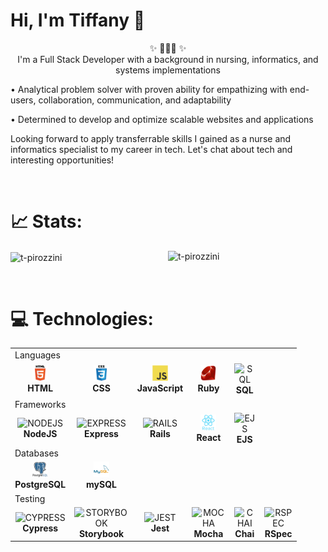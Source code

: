 # Hi, I'm Tiffany 👋  

<!--
**t-iffany/t-iffany** is a ✨ _special_ ✨ repository because its `README.md` (this file) appears on your GitHub profile.

https://docs.github.com/en/get-started/writing-on-github/getting-started-with-writing-and-formatting-on-github/quickstart-for-writing-on-github

<picture>
 <source media="(prefers-color-scheme: dark)" srcset="YOUR-DARKMODE-IMAGE">
 <source media="(prefers-color-scheme: light)" srcset="YOUR-LIGHTMODE-IMAGE">
 <img alt="YOUR-ALT-TEXT" src="YOUR-DEFAULT-IMAGE">
</picture>

Here are some ideas to get you started:

- 🔭 I’m currently working on ...
- 🌱 I’m currently learning ...
- 👯 I’m looking to collaborate on ...
- 🤔 I’m looking for help with ...
- 💬 Ask me about ...
- 📫 How to reach me: ...
- 😄 Pronouns: ...
- ⚡ Fun fact: ...
-->

<p align="center">
✨ 👩🏻‍💻 ✨
<br>
I'm a Full Stack Developer with a background in nursing, informatics, and systems implementations
</p>
• Analytical problem solver with proven ability for empathizing with end-users, collaboration, communication, and adaptability

• Determined to develop and optimize scalable websites and applications

Looking forward to apply transferrable skills I gained as a nurse and informatics specialist to my career in tech. Let's chat about tech and interesting opportunities!

<br>

# 📈 Stats:
<p align="left">
  <img align="center" src="https://github-readme-stats.vercel.app/api/top-langs?username=t-iffany&langs_count=14&hide=yacc,cmake&show_icons=true&locale=en&layout=compact" width="45%" alt="t-pirozzini"/> 
  <img align="right" src="https://github-readme-stats.vercel.app/api?username=t-iffany&show_icons=true&locale=en" width="50%" alt="t-pirozzini" />  
</p>

<br>

 # 💻 Technologies:

<!-- <details>
<summary>My Top Tech Stacks</summary>

|           |
|-----------|
| JavaScript|
| React     |
| Node.js   |
| SQL       |
| Ruby      |
| HTML      |
| CSS       |

</details> -->

<table>  
  <tr>
    <td align="left" width="10">Languages</td>
  </tr>
  <tr>
    <td align="center" height="20" width="10">
      <img
        src="https://raw.githubusercontent.com/devicons/devicon/master/icons/html5/html5-original-wordmark.svg"
        width="25"
        height="25"
        alt="HTML"
      />
      <br /><strong>HTML</strong>
    </td>
    <td align="center" height="20" width="10">
      <img
        src="https://raw.githubusercontent.com/devicons/devicon/master/icons/css3/css3-original-wordmark.svg"
        width="25"
        height="25"
        alt="CSS"
      />
      <br /><strong>CSS</strong>
    </td>
    <td align="center" height="20" width="10">
      <img
        src="https://raw.githubusercontent.com/devicons/devicon/master/icons/javascript/javascript-original.svg"
        width="25"
        height="25"
        alt="JAVASCRIPT"
      />
      <br /><strong>JavaScript</strong>
    </td>
    <td align="center" height="20" width="20">
      <img
        src="https://raw.githubusercontent.com/devicons/devicon/master/icons/ruby/ruby-original.svg"
        width="25"
        height="25"
        alt="RUBY"
      />
      <br /><strong>Ruby</strong>
    </td>
    <td align="center" height="20" width="20">
      <img
        src="https://cdn-icons-png.flaticon.com/512/2772/2772165.png"
        width="25"
        height="25"
        alt="SQL"
      />
      <br /><strong>SQL</strong>
    </td>
  </tr>

  <tr>
    <td align="left" width="10">Frameworks</td>
  </tr>
  <tr>
    <td align="center" height="20" width="20">
      <img
        src="https://cdn.freebiesupply.com/logos/large/2x/nodejs-icon-logo-png-transparent.png"
        width="25"
        height="25"
        alt="NODEJS"
      />
      <br /><strong>NodeJS</strong>
    </td>
    <td align="center" height="20" width="20">
      <img
        src="https://jsurt.github.io/jacks-portfolio/images/color-express-icon%20(1).png"
        width="25"
        height="25"
        alt="EXPRESS"
      />
      <br /><strong>Express</strong>
    </td>
    <td align="center" height="20" width="20">
      <img
        src="https://cdn.iconscout.com/icon/free/png-256/rails-3521664-2945108.png"
        width="25"
        height="25"
        alt="RAILS"
      />
      <br /><strong>Rails</strong>
    </td>
    <td align="center" height="20" width="20">
      <img
        src="https://raw.githubusercontent.com/devicons/devicon/master/icons/react/react-original-wordmark.svg"
        width="25"
        height="25"
        alt="REACT"
      />
      <br /><strong>React</strong>
    </td>
    <!-- <td align="center" height="20" width="20">
      <img
        src="https://i.dlpng.com/static/png/7044160_preview.png"
        width="25"
        height="25"
        alt="JQUERY"
      />
      <br /><strong>jQuery</strong>
    </td> -->
    <td align="center" height="20" width="20">
      <img
        src="https://pbs.twimg.com/profile_images/833789473376854018/skScegH6_400x400.jpg"
        width="25"
        height="25"
        alt="EJS"
      />
      <br /><strong>EJS</strong>
    </td>
  </tr>

  <tr>
    <td align="left" width="10">Databases</td>
  </tr>
  <tr>
    <td align="center" height="20" width="20">
        <img
          src="https://raw.githubusercontent.com/devicons/devicon/master/icons/postgresql/postgresql-original-wordmark.svg"
          width="25"
          height="25"
          alt="POSTGRESQL"
        />
        <br /><strong>PostgreSQL</strong>
      </td>
      <td align="center" height="20" width="20">
        <img
          src="https://raw.githubusercontent.com/devicons/devicon/master/icons/mysql/mysql-original-wordmark.svg"
          width="25"
          height="25"
          alt="MYSQL"
        />
        <br /><strong>mySQL</strong>
      </td>     
  </tr>

  <tr>
    <td align="left" width="10">Testing</td>
  </tr>
  <tr>
    <td align="center" height="20" width="20">
      <img
        src="https://raw.githubusercontent.com/simple-icons/simple-icons/6e46ec1fc23b60c8fd0d2f2ff46db82e16dbd75f/icons/cypress.svg"
        width="25"
        height="25"
        alt="CYPRESS"
      />
      <br /><strong>Cypress</strong>
    </td>
    <td align="center" height="20" width="20">
      <img
        src="https://icons.veryicon.com/png/o/business/vscode-program-item-icon/storybook.png"
        width="25"
        height="25"
        alt="STORYBOOK"
      />
      <br /><strong>Storybook</strong>
    </td>
    <td align="center" height="20" width="20">
      <img
        src="https://www.vectorlogo.zone/logos/jestjsio/jestjsio-icon.svg"
        width="25"
        height="25"
        alt="JEST"
      />
      <br /><strong>Jest</strong>
    </td>
    <td align="center" height="20" width="20">
      <img
        src="https://www.vectorlogo.zone/logos/mochajs/mochajs-icon.svg"
        width="25"
        height="25"
        alt="MOCHA"
      />
      <br /><strong>Mocha</strong>
    </td>
    <td align="center" height="20" width="20">
      <img
        src="https://p7.hiclipart.com/preview/626/247/761/mocha-javascript-node-js-test-driven-development-assertion-chai-sheng.jpg"
        width="25"
        height="25"
        alt="CHAI"
      />
      <br /><strong>Chai</strong>
    </td>
    <td align="center" height="20" width="20">
      <img
        src="https://cbabhusal.files.wordpress.com/2015/12/812ab30c5723956adcf8c1bbaf23e471143e1934.png"
        width="25"
        height="25"
        alt="RSPEC"
      />
      <br /><strong>RSpec</strong>
    </td>
  </tr>  